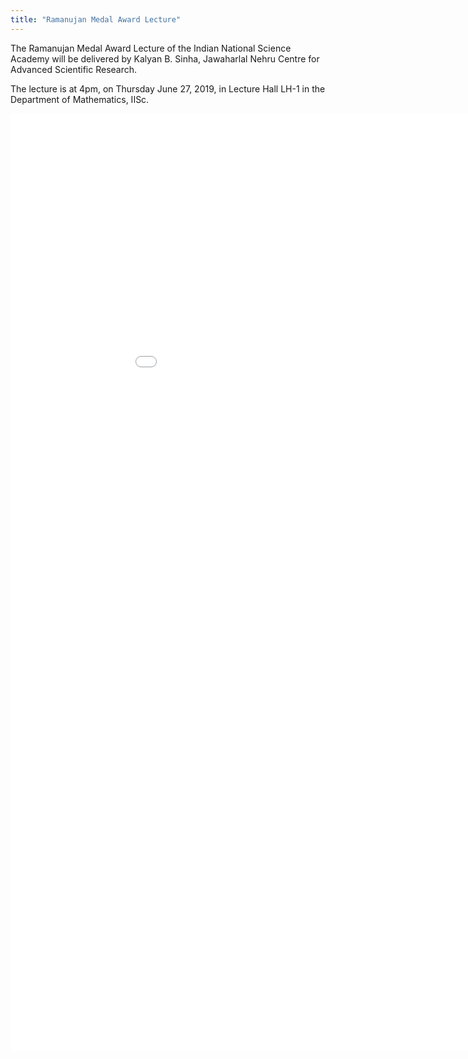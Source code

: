 ```yaml
---
title: "Ramanujan Medal Award Lecture"
---
```


The Ramanujan Medal Award Lecture of the Indian National Science Academy
will be delivered by Kalyan B. Sinha, Jawaharlal Nehru Centre for
Advanced Scientific Research.

The lecture is at 4pm, on Thursday June 27, 2019, in
Lecture Hall LH-1 in the Department of Mathematics, IISc.

<embed src="{{site.baseurl}}/images/2019-06-27-Ramanujan-Medal-Award-KBS.pdf" width="1000px" height="1500px">
